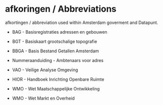 # afkoringen  / Abbreviations

afkortingen / abbreviation used within Amsterdam goverment and Datapunt.


- BAG - Basisregistraties adressen en gebouwen
- BGT - Basiskaart grootschalige topografie
- BBGA - Basis Bestand Getallen Amsterdam

- Nummeraanduiding - Ambtenaars voor adres
- VAO - Veilige Analyse Omgeving
- HIOR - Handboek Inrichting Openbare Ruimte
- WMO - Wet Maatschappelijke Ontwikkeling
- WMO - Wet Markt en Overheid
